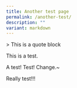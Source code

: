 ```yaml
---
title: Another test page
permalink: /another-test/
description: ""
variant: markdown
---
```

&gt; This is a quote block

This is a test.

A test! Test! Change.~

Really test!!!<p></p>